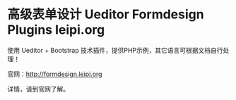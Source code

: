 高级表单设计 Ueditor Formdesign Plugins leipi.org
==========

使用 Ueditor + Bootstrap 技术插件，提供PHP示例，其它语言可根据文档自行处理！

官网：http://formdesign.leipi.org

详情，请到官网了解。
